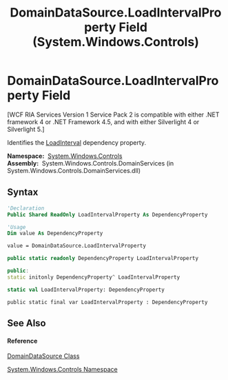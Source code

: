 ﻿---
title: DomainDataSource.LoadIntervalProperty Field (System.Windows.Controls)
TOCTitle: LoadIntervalProperty Field
ms:assetid: F:System.Windows.Controls.DomainDataSource.LoadIntervalProperty
ms:mtpsurl: https://msdn.microsoft.com/en-us/library/system.windows.controls.domaindatasource.loadintervalproperty(v=VS.91)
ms:contentKeyID: 27197502
ms.date: 01/27/2012
mtps_version: v=VS.91
f1_keywords:
- System.Windows.Controls.DomainDataSource.LoadIntervalProperty
dev_langs:
- CSharp
- JScript
- VB
- FSharp
- c++
api_location:
- System.Windows.Controls.DomainServices.dll
api_name:
- System.Windows.Controls.DomainDataSource.LoadIntervalProperty
api_type:
- Managed
topic_type:
- apiref
- kbSyntax
product_family_name: VS
ROBOTS: INDEX,FOLLOW
---

# DomainDataSource.LoadIntervalProperty Field

\[WCF RIA Services Version 1 Service Pack 2 is compatible with either .NET framework 4 or .NET Framework 4.5, and with either Silverlight 4 or Silverlight 5.\]

Identifies the [LoadInterval](ee707480\(v=vs.91\).md) dependency property.

**Namespace:**  [System.Windows.Controls](ms590941\(v=vs.91\).md)  
**Assembly:**  System.Windows.Controls.DomainServices (in System.Windows.Controls.DomainServices.dll)

## Syntax

``` vb
'Declaration
Public Shared ReadOnly LoadIntervalProperty As DependencyProperty
```

``` vb
'Usage
Dim value As DependencyProperty

value = DomainDataSource.LoadIntervalProperty
```

``` csharp
public static readonly DependencyProperty LoadIntervalProperty
```

``` c++
public:
static initonly DependencyProperty^ LoadIntervalProperty
```

``` fsharp
static val LoadIntervalProperty: DependencyProperty
```

``` jscript
public static final var LoadIntervalProperty : DependencyProperty
```

## See Also

#### Reference

[DomainDataSource Class](ee732901\(v=vs.91\).md)

[System.Windows.Controls Namespace](ms590941\(v=vs.91\).md)

